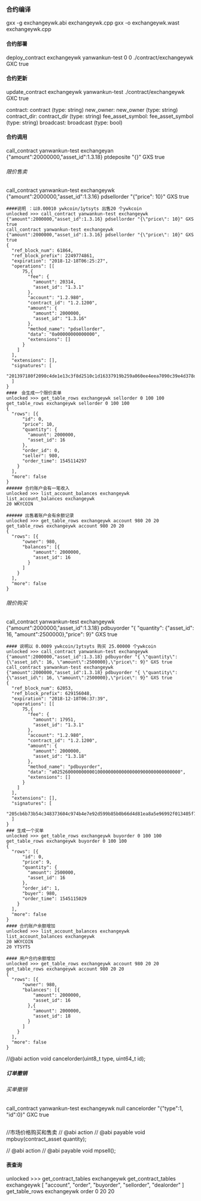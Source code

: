 ### 合约编译
gxx -g exchangeywk.abi exchangeywk.cpp
gxx -o exchangeywk.wast exchangeywk.cpp

#### 合约部署
deploy_contract exchangeywk yanwankun-test 0 0 ./contract/exchangeywk GXC true

#### 合约更新
update_contract exchangeywk yanwankun-test ./contract/exchangeywk GXC true

contract: contract (type: string)
    new_owner: new_owner (type: string)
    contract_dir: contract_dir (type: string)
    fee_asset_symbol: fee_asset_symbol (type: string)
    broadcast: broadcast (type: bool)



#### 合约调用

call_contract yanwankun-test exchangeyan {"amount":20000000,"asset_id":1.3.18} ptdeposite "{}" GXS true

###### 限价售卖
call_contract yanwankun-test exchangeywk {"amount":2000000,"asset_id":1.3.16} pdsellorder "{\"price\": 10}" GXS true

````````
####说明 ：以0.00010 ywkcoin/1ytsyts 出售20 个ywkcoin
unlocked >>> call_contract yanwankun-test exchangeywk {"amount":2000000,"asset_id":1.3.16} pdsellorder "{\"price\": 10}" GXS true
call_contract yanwankun-test exchangeywk {"amount":2000000,"asset_id":1.3.16} pdsellorder "{\"price\": 10}" GXS true
{
  "ref_block_num": 61864,
  "ref_block_prefix": 2249774861,
  "expiration": "2018-12-18T06:25:27",
  "operations": [[
      75,{
        "fee": {
          "amount": 20314,
          "asset_id": "1.3.1"
        },
        "account": "1.2.980",
        "contract_id": "1.2.1200",
        "amount": {
          "amount": 2000000,
          "asset_id": "1.3.16"
        },
        "method_name": "pdsellorder",
        "data": "0a00000000000000",
        "extensions": []
      }
    ]
  ],
  "extensions": [],
  "signatures": [
    "201397180f2090c4de1e13c3f8d2510c1d16337919b259a060ee4eea7090c39e4d378dd8b39a1d3efb74eb87343c67aa7718918479e7181fb330a3442f0665accb"
  ]
}
####　会生成一个限价卖单
unlocked >>> get_table_rows exchangeywk sellorder 0 100 100
get_table_rows exchangeywk sellorder 0 100 100
{
  "rows": [{
      "id": 0,
      "price": 10,
      "quantity": {
        "amount": 2000000,
        "asset_id": 16
      },
      "order_id": 0,
      "seller": 980,
      "order_time": 1545114297
    }
  ],
  "more": false
}
###### 合约账户会有一笔收入
unlocked >>> list_account_balances exchangeywk 
list_account_balances exchangeywk 
20 WKYCOIN

###### 出售着账户会有余额记录
unlocked >>> get_table_rows exchangeywk account 980 20 20
get_table_rows exchangeywk account 980 20 20
{
  "rows": [{
      "owner": 980,
      "balances": [{
          "amount": 2000000,
          "asset_id": 16
        }
      ]
    }
  ],
  "more": false
}
````````

###### 限价购买

call_contract yanwankun-test exchangeywk {"amount":2000000,"asset_id":1.3.18} pdbuyorder "{ \"quantity\": {\"asset_id\": 16, \"amount\":2500000},\"price\": 9}" GXS true
```````
#### 说明以 0.0009 ywkcoin/1ytsyts 购买 25.00000 个ywkcoin
unlocked >>> call_contract yanwankun-test exchangeywk {"amount":2000000,"asset_id":1.3.18} pdbuyorder "{ \"quantity\": {\"asset_id\": 16, \"amount\":2500000},\"price\": 9}" GXS true
call_contract yanwankun-test exchangeywk {"amount":2000000,"asset_id":1.3.18} pdbuyorder "{ \"quantity\": {\"asset_id\": 16, \"amount\":2500000},\"price\": 9}" GXS true
{
  "ref_block_num": 62053,
  "ref_block_prefix": 629156048,
  "expiration": "2018-12-18T06:37:39",
  "operations": [[
      75,{
        "fee": {
          "amount": 17951,
          "asset_id": "1.3.1"
        },
        "account": "1.2.980",
        "contract_id": "1.2.1200",
        "amount": {
          "amount": 2000000,
          "asset_id": "1.3.18"
        },
        "method_name": "pdbuyorder",
        "data": "a02526000000000010000000000000000900000000000000",
        "extensions": []
      }
    ]
  ],
  "extensions": [],
  "signatures": [
    "205cb6b73b54c348373604c974b4e7e92d599b85b0b66d4d81ea8a5e96992f013405f71f95df0f517285fde980285f4c98ea52e0de1d8b6affad3fa1c6cb2e86f4"
  ]
}
### 生成一个买单
unlocked >>> get_table_rows exchangeywk buyorder 0 100 100  
get_table_rows exchangeywk buyorder 0 100 100
{
  "rows": [{
      "id": 0,
      "price": 9,
      "quantity": {
        "amount": 2500000,
        "asset_id": 16
      },
      "order_id": 1,
      "buyer": 980,
      "order_time": 1545115029
    }
  ],
  "more": false
}
#### 合约账户余额增加
unlocked >>> list_account_balances exchangeywk 
list_account_balances exchangeywk 
20 WKYCOIN
20 YTSYTS

#### 用户合约余额增加
unlocked >>> get_table_rows exchangeywk account 980 20 20
get_table_rows exchangeywk account 980 20 20
{
  "rows": [{
      "owner": 980,
      "balances": [{
          "amount": 2000000,
          "asset_id": 16
        },{
          "amount": 2000000,
          "asset_id": 18
        }
      ]
    }
  ],
  "more": false
}
```````
//@abi action
void cancelorder(uint8_t type, uint64_t id);

##### 订单撤销
###### 买单撤销
call_contract yanwankun-test exchangeywk null cancelorder "{\"type\":1, \"id\":0}" GXC true
``````

``````

//市场价格购买和售卖
// @abi action
// @abi payable
void mpbuy(contract_asset quantity);

// @abi action
// @abi payable
void mpsell();

#### 表查询
unlocked >>> get_contract_tables exchangeywk
get_contract_tables exchangeywk
[
  "account",
  "order",
  "buyorder",
  "sellorder",
  "dealorder"
]
get_table_rows exchangeywk order 0 20 20